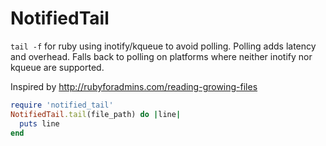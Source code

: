 # NotifiedTail

`tail -f` for ruby using inotify/kqueue to avoid polling. Polling adds
latency and overhead. Falls back to polling on platforms where neither
inotify nor kqueue are supported.

Inspired by http://rubyforadmins.com/reading-growing-files

```ruby
require 'notified_tail'
NotifiedTail.tail(file_path) do |line|
  puts line
end
```

